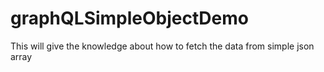 # graphQLSimpleObjectDemo
This will give the knowledge about how to fetch the data from simple json array
